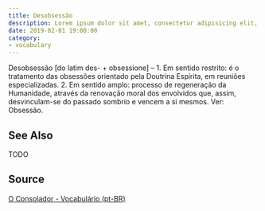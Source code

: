 ```yaml
---
title: Desobsessão
description: Lorem ipsum dolor sit amet, consectetur adipisicing elit, sed do eiusmod tempor incididunt ut labore et dolore magna aliqua.  TODO
date: 2019-02-01 19:00:00
category:
- vocabulary
---
```


Desobsessão [do latim des- + obsessione] – 1. Em sentido restrito: é o tratamento das obsessões orientado pela Doutrina Espírita, em reuniões especializadas. 2. Em sentido amplo: processo de regeneração da Humanidade, através da renovação moral dos envolvidos que, assim, desvinculam-se do passado sombrio e vencem a si mesmos. Ver: Obsessão.

## See Also
TODO

## Source
[O Consolador - Vocabulário (pt-BR)](http://www.oconsolador.com.br/linkfixo/vocabulario/principal.html)



